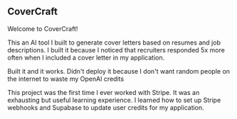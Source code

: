 ## CoverCraft

Welcome to CoverCraft!

This an AI tool I built to generate cover letters based on resumes and job descriptions. I built it because I noticed that recruiters responded 5x more often when I included a cover letter in my application.

Built it and it works. Didn't deploy it because I don't want random people on the internet to waste my OpenAI credits

This project was the first time I ever worked with Stripe. It was an exhausting but useful learning experience. I learned how to set up Stripe webhooks and Supabase to update user credits for my application.

